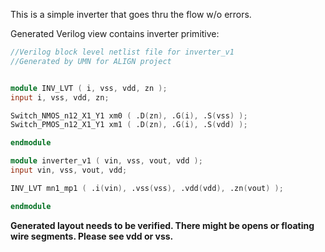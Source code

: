 This is a simple inverter that goes thru the flow w/o errors.

Generated Verilog view contains inverter primitive:
```v
//Verilog block level netlist file for inverter_v1
//Generated by UMN for ALIGN project 


module INV_LVT ( i, vss, vdd, zn ); 
input i, vss, vdd, zn;

Switch_NMOS_n12_X1_Y1 xm0 ( .D(zn), .G(i), .S(vss) ); 
Switch_PMOS_n12_X1_Y1 xm1 ( .D(zn), .G(i), .S(vdd) ); 

endmodule

module inverter_v1 ( vin, vss, vout, vdd ); 
input vin, vss, vout, vdd;

INV_LVT mn1_mp1 ( .i(vin), .vss(vss), .vdd(vdd), .zn(vout) ); 

endmodule
```

__Generated layout needs to be verified. There might be opens or floating wire segments. Please see vdd or vss.__